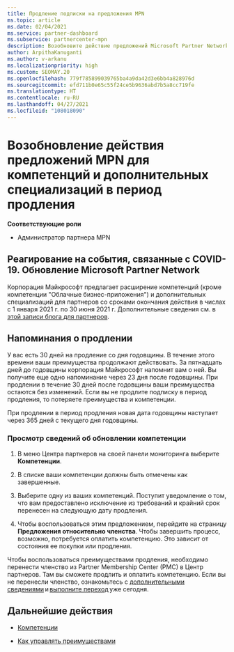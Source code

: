 ```yaml
---
title: Продление подписки на предложения MPN
ms.topic: article
ms.date: 02/04/2021
ms.service: partner-dashboard
ms.subservice: partnercenter-mpn
description: Возобновите действие предложений Microsoft Partner Network (MPN) для компетенций и дополнительных специализаций. Период продления наступает на следующий день после годовщины покупки.
author: ArpithaKanuganti
ms.author: v-arkanu
ms.localizationpriority: high
ms.custom: SEOMAY.20
ms.openlocfilehash: 779f785899039765ba4a9da42d3e6bb4a828976d
ms.sourcegitcommit: efd711b0e65c55f24ce5b9636abd7b5a8cc719fe
ms.translationtype: HT
ms.contentlocale: ru-RU
ms.lasthandoff: 04/27/2021
ms.locfileid: "108018090"
---
```

# <a name="renew-your-mpn-offers-for-competencies-and-advanced-specializations-during-the-renewal-window"></a>Возобновление действия предложений MPN для компетенций и дополнительных специализаций в период продления

**Соответствующие роли**

- Администратор партнера MPN

## <a name="responding-to-covid-19-microsoft-partner-network-update"></a>Реагирование на события, связанные с COVID-19. Обновление Microsoft Partner Network

Корпорация Майкрософт предлагает расширение компетенций (кроме компетенции "Облачные бизнес-приложения") и дополнительных специализаций для партнеров со сроками окончания действия в числах с 1 января 2021 г. по 30 июня 2021 г. Дополнительные сведения см. в [этой записи блога для партнеров](https://blogs.partner.microsoft.com/mpn/responding-to-covid-19-microsoft-partner-network/).

## <a name="renewal-reminders"></a>Напоминания о продлении

У вас есть 30 дней на продление со дня годовщины. В течение этого времени ваши преимущества продолжают действовать. За пятнадцать дней до годовщины корпорация Майкрософт напомнит вам о ней. Вы получите еще одно напоминание через 23 дня после годовщины. При продлении в течение 30 дней после годовщины ваши преимущества остаются без изменений. Если вы не продлите подписку в период продления, то потеряете преимущества и компетенции.

При продлении в период продления новая дата годовщины наступает через 365 дней с текущего дня годовщины.

### <a name="how-to-view-competency-renewal-information"></a>Просмотр сведений об обновлении компетенции

1. В меню Центра партнеров на своей панели мониторинга выберите **Компетенции**.  

2. В списке ваши компетенции должны быть отмечены как завершенные.  

3. Выберите одну из ваших компетенций. Поступит уведомление о том, что вам предоставлено исключение из требований и крайний срок перенесен на следующую дату продления.

4. Чтобы воспользоваться этим предложением, перейдите на страницу **Предложения относительно членства**. Чтобы завершить процесс, возможно, потребуется оплатить компетенцию. Это зависит от состояния ее покупки или продления.

Чтобы воспользоваться преимуществами продления, необходимо перенести членство из Partner Membership Center (PMC) в Центр партнеров. Там вы сможете продлить и оплатить компетенцию. Если вы не перенесли членство, ознакомьтесь с [дополнительными сведениями](prepare-pmc-pc-migration.md) и [выполните переход](https://partners.microsoft.com/partnerprogram/Welcome.aspx) уже сегодня.  

## <a name="next-steps"></a>Дальнейшие действия

- [Компетенции](learn-about-competencies.md)

- [Как управлять преимуществами](manage-your-partner-network-benefits.md)


